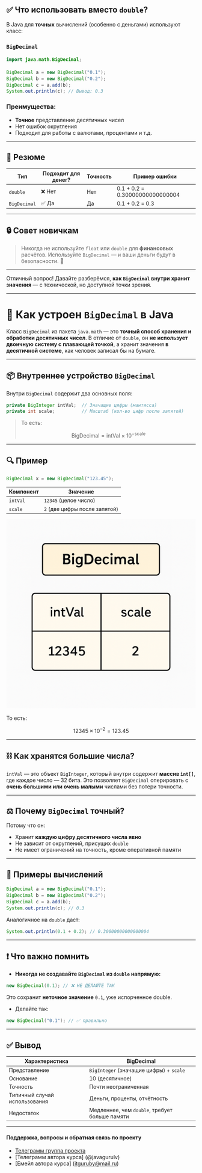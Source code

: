 ## ✅ Что использовать вместо `double`?

В Java для **точных** вычислений (особенно с деньгами) используют класс:

### `BigDecimal`

```java
import java.math.BigDecimal;

BigDecimal a = new BigDecimal("0.1");
BigDecimal b = new BigDecimal("0.2");
BigDecimal c = a.add(b);
System.out.println(c); // Вывод: 0.3
```

### Преимущества:

* **Точное** представление десятичных чисел
* Нет ошибок округления
* Подходит для работы с валютами, процентами и т.д.

---

## 📝 Резюме

| Тип          | Подходит для денег? | Точность | Пример ошибки                   |
| ------------ | ------------------- | -------- | ------------------------------- |
| `double`     | ❌ Нет              | Нет      | 0.1 + 0.2 = 0.30000000000000004 |
| `BigDecimal` | ✅ Да               | Да       | 0.1 + 0.2 = 0.3                 |

---

## 🔒 Совет новичкам

> Никогда не используйте `float` или `double` для **финансовых** расчётов.
Используйте `BigDecimal` — и ваши деньги будут в безопасности. 💸

---

Отличный вопрос! Давайте разберёмся, **как `BigDecimal` внутри хранит значения** — с технической, но доступной точки зрения.

---

# 🧱 Как устроен `BigDecimal` в Java

Класс `BigDecimal` из пакета `java.math` — это **точный способ хранения и обработки десятичных чисел**. В отличие от `double`, он **не использует двоичную систему с плавающей точкой**, а хранит значения **в десятичной системе**, как человек записал бы на бумаге.

---

## 📦 Внутреннее устройство `BigDecimal`

Внутри `BigDecimal` содержит два основных поля:

```java
private BigInteger intVal;  // Значащие цифры (мантисса)
private int scale;          // Масштаб (кол-во цифр после запятой)
```

> То есть:
>
> $$
> \text{BigDecimal} = \text{intVal} \times 10^{-\text{scale}}
> $$

---

## 🔍 Пример

```java
BigDecimal x = new BigDecimal("123.45");
```

| Компонент | Значение                      |
| --------- | ----------------------------- |
| `intVal`  | `12345` (целое число)         |
| `scale`   | `2` (две цифры после запятой) |

![img.png](12345.png)

То есть:

$$
12345 \times 10^{-2} = 123.45
$$

---

## ⛓ Как хранятся большие числа?

`intVal` — это объект `BigInteger`, который внутри 
содержит **массив `int[]`**, где каждое число — 32 бита. 
Это позволяет `BigDecimal` оперировать с 
**очень большими или очень малыми** числами без потери точности.

---

## ⚖️ Почему `BigDecimal` точный?

Потому что он:

* Хранит **каждую цифру десятичного числа явно**
* Не зависит от округлений, присущих `double`
* Не имеет ограничений на точность, кроме оперативной памяти

---

## 📐 Примеры вычислений

```java
BigDecimal a = new BigDecimal("0.1");
BigDecimal b = new BigDecimal("0.2");
BigDecimal c = a.add(b);
System.out.println(c); // 0.3
```

Аналогичное на `double` даст:

```java
System.out.println(0.1 + 0.2); // 0.30000000000000004
```

---

## ❗ Что важно помнить

* **Никогда не создавайте `BigDecimal` из `double` напрямую:**

```java
new BigDecimal(0.1); // ❌ НЕ ДЕЛАЙТЕ ТАК
```

Это сохранит **неточное значение** `0.1`, уже испорченное double.

* Делайте так:

```java
new BigDecimal("0.1"); // ✅ правильно
```

---

## ✅ Вывод

| Характеристика                | BigDecimal                                     |
| ----------------------------- | ---------------------------------------------- |
| Представление                 | `BigInteger` (значащие цифры) + `scale`        |
| Основание                     | 10 (десятичное)                                |
| Точность                      | Почти неограниченная                           |
| Типичный случай использования | Деньги, проценты, отчётность                   |
| Недостаток                    | Медленнее, чем `double`, требует больше памяти |

---

#### Поддержка, вопросы и обратная связь по проекту
* [Телеграмм группа проекта](https://t.me/+mvRhG9YECTlkZjQ0)
* [Телеграмм автора курса] (@javagurulv)
* [Емейл автора курса] (itguruby@mail.ru)
